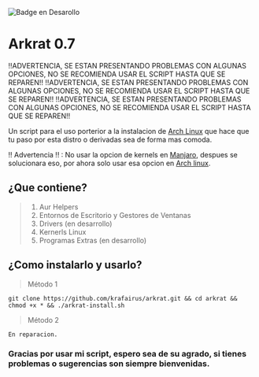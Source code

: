 ![Badge en Desarollo](https://img.shields.io/badge/STATUS-EN%20DESAROLLO-green)

# Arkrat 0.7
!!ADVERTENCIA, SE ESTAN PRESENTANDO PROBLEMAS CON ALGUNAS OPCIONES, NO SE RECOMIENDA USAR EL SCRIPT HASTA QUE SE REPAREN!!
!!ADVERTENCIA, SE ESTAN PRESENTANDO PROBLEMAS CON ALGUNAS OPCIONES, NO SE RECOMIENDA USAR EL SCRIPT HASTA QUE SE REPAREN!!
!!ADVERTENCIA, SE ESTAN PRESENTANDO PROBLEMAS CON ALGUNAS OPCIONES, NO SE RECOMIENDA USAR EL SCRIPT HASTA QUE SE REPAREN!!

Un script para el uso porterior a la instalacion de [Arch Linux](https://archlinux.org/) que hace que tu paso por esta distro o derivadas sea de forma mas comoda.

!! Advertencia !! : No usar la opcion de kernels en [Manjaro](https://manjaro.org/), despues se solucionara eso, por ahora solo usar esa opcion en [Arch linux](https://archlinux.org/).

## ¿Que contiene?
> 1. Aur Helpers
> 2. Entornos de Escritorio y Gestores de Ventanas
> 3. Drivers (en desarrollo)
> 4. Kernerls Linux
> 5. Programas Extras (en desarrollo)

## ¿Como instalarlo y usarlo?

> Método 1
```
git clone https://github.com/krafairus/arkrat.git && cd arkrat && chmod +x * && ./arkrat-install.sh
```
> Método 2
```
En reparacion.
```


### Gracias por usar mi script, espero sea de su agrado, si tienes problemas o sugerencias son siempre bienvenidas.

